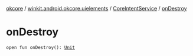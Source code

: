 [okcore](../../index.md) / [winkit.android.okcore.uielements](../index.md) / [CoreIntentService](index.md) / [onDestroy](./on-destroy.md)

# onDestroy

`open fun onDestroy(): `[`Unit`](https://kotlinlang.org/api/latest/jvm/stdlib/kotlin/-unit/index.html)